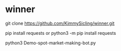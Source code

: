 # winner

git clone https://github.com/KimmySicling/winner.git

pip install requests or python3 -m pip install requests

python3 Demo-spot-market-making-bot.py
